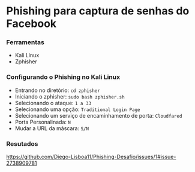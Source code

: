 # Phishing para captura de senhas do Facebook

### Ferramentas

- Kali Linux
- Zphisher

### Configurando o Phishing no Kali Linux

- Entrando no diretório: ``` cd zphisher ```
- Iniciando o zphisher: ``` sudo bash zphisher.sh ```
- Selecionando o ataque: ``` 1 a 33 ```
- Selecionando uma opção: ``` Traditional Login Page ```
- Selecionando um serviço de encaminhamento de porta: ```Cloudfared ```
- Porta Personalinada: ``` N ```
- Mudar a URL da máscara: ``` S/N ```

### Resutados
https://github.com/Diego-Lisboa11/Phishing-Desafio/issues/1#issue-2738909781
